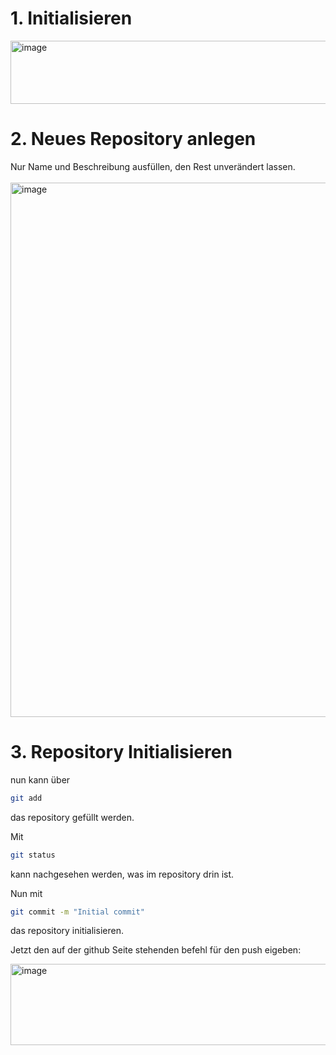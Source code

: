# 1. Initialisieren
<img width="739" height="101" alt="image" src="https://github.com/user-attachments/assets/a7fdfee3-7cb3-457a-ab26-fef16fcf511e" />

# 2. Neues Repository anlegen
Nur Name und Beschreibung ausfüllen, den Rest unverändert lassen.
<br><br>
<img width="784" height="855" alt="image" src="https://github.com/user-attachments/assets/5d41a08f-3bbe-4813-a202-33a5bc48677e" />

# 3. Repository Initialisieren
nun kann über
```bash
git add
```
das repository gefüllt werden.

Mit
```bash
git status
```
kann nachgesehen werden, was im repository drin ist.

Nun mit
```bash
git commit -m "Initial commit"
```
das repository initialisieren.

Jetzt den auf der github Seite stehenden befehl für den push eigeben:

<img width="633" height="130" alt="image" src="https://github.com/user-attachments/assets/c05d28c9-ae3a-42b1-a5fb-13488414bd0a" />
